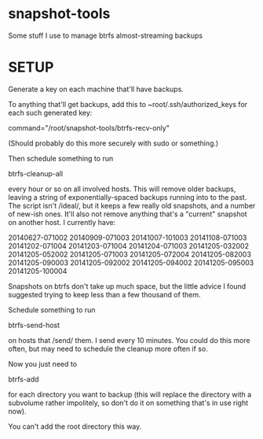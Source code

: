 snapshot-tools
==============

Some stuff I use to manage btrfs almost-streaming backups

SETUP
=====

Generate a key on each machine that'll have backups.

To anything that'll get backups, add this to ~root/.ssh/authorized_keys for each such generated key:

  command="/root/snapshot-tools/btrfs-recv-only" <public-key-here>

(Should probably do this more securely with sudo or something.)

Then schedule something to run

  btrfs-cleanup-all

every hour or so on all involved hosts. This will remove older backups, leaving a string of exponentially-spaced backups running into to the past. The script isn't /ideal/, but it keeps a few really old snapshots, and a number of new-ish ones. It'll also not remove anything that's a "current" snapshot on another host. I currently have:

20140627-071002
20140909-071003
20141007-101003
20141108-071003
20141202-071004
20141203-071004
20141204-071003
20141205-032002
20141205-052002
20141205-071003
20141205-072004
20141205-082003
20141205-090003
20141205-092002
20141205-094002
20141205-095003
20141205-100004

Snapshots on btrfs don't take up much space, but the little advice I found suggested trying to keep less than a few thousand of them.

Schedule something to run

  btrfs-send-host <target>

on hosts that /send/ them. I send every 10 minutes. You could do this more often, but may need to schedule the cleanup more often if so.


Now you just need to

  btrfs-add <absolute-path>

for each directory you want to backup (this will replace the directory with a subvolume rather impolitely, so don't do it on something that's in use right now).

You can't add the root directory this way.
